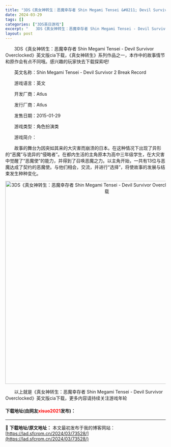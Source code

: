 ```yaml
---
title: "3DS《真女神转生：恶魔幸存者 Shin Megami Tensei &#8211; Devil Survivor Overclocked》英文版cia下载"
date: 2024-03-29
tags: []
categories: ["3DS英日游戏"]
excerpt: "　　3DS《真女神转生：恶魔幸存者 Shin Megami Tensei - Devil Survivor Overclocked》英文版cia下载，《真女神转生》系列作品之一，本作中的故事情节和原作会有点不同哦。感兴趣的玩家快去下载探索吧! 　　英文名称：Shin Megami Tensei - &hellip;"
layout: post
---
```


 <p>　　3DS《真女神转生：恶魔幸存者 Shin Megami Tensei - Devil Survivor Overclocked》英文版cia下载，《真女神转生》系列作品之一，本作中的故事情节和原作会有点不同哦。感兴趣的玩家快去下载探索吧!</p> <p>　　英文名称：Shin Megami Tensei - Devil Survivor 2 Break Record</p> <p>　　游戏语言：英文</p> <p>　　开发厂商：Atlus</p> <p>　　发行厂商：Atlus</p> <p>　　发售日期：2015-01-29</p> <p>　　游戏类型：角色扮演类</p> <p>　　游戏简介：</p> <p>　　故事的舞台为因突如其来的大灾害而崩溃的日本。在这种情况下出现了异形的&ldquo;恶魔&rdquo;与诡异的&ldquo;侵略者&rdquo;。在都内生活的主角原本为高中三年级学生，在大灾害中觉醒了&ldquo;恶魔使&rdquo;的能力，并得到了召唤恶魔之力。以主角开始，一共有13位与恶魔达成了契约的恶魔使。与他们相会，交流，并进行&ldquo;选择&rdquo;，将使故事的发展与结束发生种种变化。</p> <p align="center"><img align="" border="0" src="https://lad.sfcrom.cn/wp-content/uploads/2024/03/20240329_660632c606637.jpg" width="638" alt="3DS《真女神转生：恶魔幸存者 Shin Megami Tensei - Devil Survivor Overclocked》英文版cia下载" /></p> <p>　　以上就是《真女神转生：恶魔幸存者 Shin Megami Tensei - Devil Survivor Overclocked》英文版cia下载，更多内容请持续关注游戏年轮</p> <p><h4>下载地址(由网友<font color="red">xisuo2021</font>发布)：</h4></p> 

---
📖 **下载地址/原文地址：** 本文最初发布于我的博客网站：[https://lad.sfcrom.cn/2024/03/73528/](https://lad.sfcrom.cn/2024/03/73528/)

